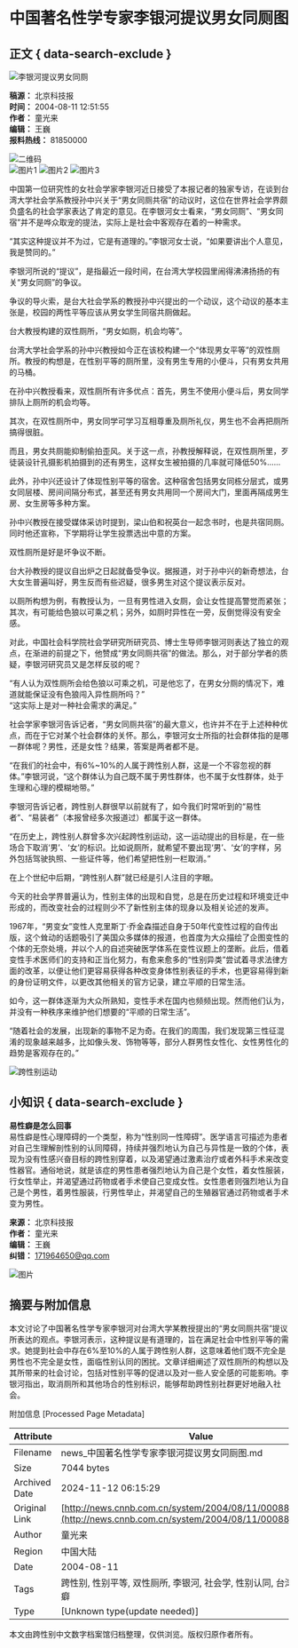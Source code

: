 # 中国著名性学专家李银河提议男女同厕图

## 正文 { data-search-exclude }


![李银河提议男女同厕](http://news.cnnb.com.cn/packages/2015/images/1_2.jpg)

**稿源：** 北京科技报  
**时间：** 2004-08-11 12:51:55  
**作者：** 童光来  
**编辑：** 王巍  
**报料热线：** 81850000  

![二维码](http://news.cnnb.com.cn/packages/2015/images/erweima.png)  
![图片1](http://news.cnnb.com.cn/packages/2015/images/1_14.jpg) 
![图片2](http://news.cnnb.com.cn/packages/2015/images/1_15.jpg) 
![图片3](http://news.cnnb.com.cn/packages/2015/images/1_16.png)

中国第一位研究性的女社会学家李银河近日接受了本报记者的独家专访，在谈到台湾大学社会学系教授孙中兴关于“男女同厕共宿”的动议时，这位在世界社会学界颇负盛名的社会学家表达了肯定的意见。在李银河女士看来，“男女同厕”、“男女同宿”并不是哗众取宠的提法，实际上是社会中客观存在着的一种需求。

“其实这种提议并不为过，它是有道理的。”李银河女士说，“如果要讲出个人意见，我是赞同的。”

李银河所说的“提议”，是指最近一段时间，在台湾大学校园里闹得沸沸扬扬的有关“男女同厕”的争议。

争议的导火索，是台大社会学系的教授孙中兴提出的一个动议，这个动议的基本主张是，校园的两性平等应该从男女学生同宿共厕做起。

台大教授构建的双性厕所，“男女如厕，机会均等”。

台湾大学社会学系的孙中兴教授如今正在该校构建一个“体现男女平等”的双性厕所。教授的构想是，在性别平等的厕所里，没有男生专用的小便斗，只有男女共用的马桶。

在孙中兴教授看来，双性厕所有许多优点：首先，男生不使用小便斗后，男女同学排队上厕所的机会均等。

其次，在双性厕所中，男女同学可学习互相尊重及厕所礼仪，男生也不会再把厕所搞得很脏。

而且，男女共厕能抑制偷拍歪风。关于这一点，孙教授解释说，在双性厕所里，歹徒装设针孔摄影机拍摄到的还有男生，这样女生被拍摄的几率就可降低50%……

此外，孙中兴还设计了体现性别平等的宿舍。这种宿舍包括男女同栋分层式，或男女同层楼、房间间隔分布式，甚至还有男女共用同一个房间大门，里面再隔成男生房、女生房等多种方案。

孙中兴教授在接受媒体采访时提到，梁山伯和祝英台一起念书时，也是共宿同厕。同时他还宣称，下学期将让学生投票选出中意的方案。

双性厕所是好是坏争议不断。

台大孙教授的提议自出炉之日起就备受争议。据报道，对于孙中兴的新奇想法，台大女生普遍叫好，男生反而有些迟疑，很多男生对这个提议表示反对。

以厕所构想为例，有教授认为，一旦有男性进入女厕，会让女性提高警觉而紧张；其次，有可能给色狼以可乘之机；另外，如厕时异性在一旁，反倒觉得没有安全感。

对此，中国社会科学院社会学研究所研究员、博士生导师李银河则表达了独立的观点，在渐进的前提之下，他赞成“男女同厕共宿”的做法。那么，对于部分学者的质疑，李银河研究员又是怎样反驳的呢？

“有人认为双性厕所会给色狼以可乘之机，可是他忘了，在男女分厕的情况下，难道就能保证没有色狼闯入异性厕所吗？”  
“这实际上是对一种社会需求的满足。”

社会学家李银河告诉记者，“男女同厕共宿”的最大意义，也许并不在于上述种种优点，而在于它对某个社会群体的关怀。那么，李银河女士所指的社会群体指的是哪一群体呢？男性，还是女性？结果，答案是两者都不是。

“在我们的社会中，有6%~10%的人属于跨性别人群，这是一个不容忽视的群体。”李银河说，“这个群体认为自己既不属于男性群体，也不属于女性群体，处于生理和心理的模糊地带。”

李银河告诉记者，跨性别人群很早以前就有了，如今我们时常听到的“易性者”、“易装者”（本报曾经多次报道过）都属于这一群体。

“在历史上，跨性别人群曾多次兴起跨性别运动，这一运动提出的目标是，在一些场合下取消‘男’、‘女’的标识。比如说厕所，就希望不要出现‘男’、‘女’的字样，另外包括驾驶执照、一些证件等，他们希望把性别一栏取消。”

在上个世纪中后期，“跨性别人群”就已经是引人注目的字眼。

今天的社会学界普遍认为，性别主体的出现和自觉，总是在历史过程和环境变迁中形成的，而改变社会的过程则少不了新性别主体的现身以及相关论述的发声。

1967年，“男变女”变性人克里斯丁·乔金森描述自身于50年代变性过程的自传出版，这个耸动的话题吸引了美国众多媒体的报道，也首度为大众描绘了企图变性的个体的无奈处境，并以个人的自述突破医学体系在变性议题上的垄断。此后，借着变性手术医师们的支持和正当化努力，有愈来愈多的“性别异类”尝试着寻求法律方面的改革，以便让他们更容易获得各种改变身体性别表征的手术，也更容易得到新的身份证明文件，以更改其他相关的官方记录，建立平顺的日常生活。

如今，这一群体逐渐为大众所熟知，变性手术在国内也频频出现。然而他们认为，并没有一种秩序来维护他们想要的“平顺的日常生活”。

“随着社会的发展，出现新的事物不足为奇。在我们的周围，我们发现第三性征混淆的现象越来越多，比如像头发、饰物等等，部分人群男性女性化、女性男性化的趋势是客观存在的。”

![跨性别运动](http://www.cnnb.com.cn/big5/node2/node48/node2379/images/00279276.jpg)

## 小知识 { data-search-exclude }

**易性癖是怎么回事**  
易性癖是性心理障碍的一个类型，称为“性别同一性障碍”。医学语言可描述为患者对自己生理解剖性别的认同障碍，持续并强烈地认为自己与异性是一致的个体，表现为没有性感兴奋目标的跨性别穿着，以及渴望通过激素治疗或者外科手术来改变性器官。通俗地说，就是该症的男性患者强烈地认为自己是个女性，着女性服装，行女性举止，并渴望通过药物或者手术使自己变成女性。女性患者则强烈地认为自己是个男性，着男性服装，行男性举止，并渴望自己的生殖器官通过药物或者手术变为男性。

**来源：** 北京科技报  
**作者：** 童光来  
**编辑：** 王巍  
**纠错：** [171964650@qq.com](mailto:171964650@qq.com)  

![图片](http://www.cnnb.com.cn/pic/0/04/21/41/4214177_806742.jpg)

## 摘要与附加信息

<!-- tcd_abstract -->
本文讨论了中国著名性学专家李银河对台湾大学某教授提出的“男女同厕共宿”提议所表达的观点。李银河表示，这种提议是有道理的，旨在满足社会中性别平等的需求。她提到社会中存在6%至10%的人属于跨性别人群，这意味着他们既不完全是男性也不完全是女性，面临性别认同的困扰。文章详细阐述了双性厕所的构想以及其所带来的社会讨论，包括对性别平等的促进以及对一些人安全感的可能影响。李银河指出，取消厕所和其他场合的性别标识，能够帮助跨性别社群更好地融入社会。
<!-- tcd_abstract_end -->

附加信息 [Processed Page Metadata]

| Attribute       | Value                                  |
|-----------------|----------------------------------------|
| Filename        | news_中国著名性学专家李银河提议男女同厕图.md                             |
| Size            | 7044 bytes                           |
| Archived Date   | 2024-11-12 06:15:29                             |
| Original Link   | [http://news.cnnb.com.cn/system/2004/08/11/000884448.shtml](http://news.cnnb.com.cn/system/2004/08/11/000884448.shtml)                       |
| Author          | 童光来                               |
| Region          | 中国大陆                               |
| Date            | 2004-08-11                                 |
| Tags            | 跨性别, 性别平等, 双性厕所, 李银河, 社会学, 性别认同, 台湾大学, 易性癖                                 |
| Type            | [Unknown type(update needed)]                                 |
<!-- tcd_table_end -->

本文由跨性别中文数字档案馆归档整理，仅供浏览。版权归原作者所有。
